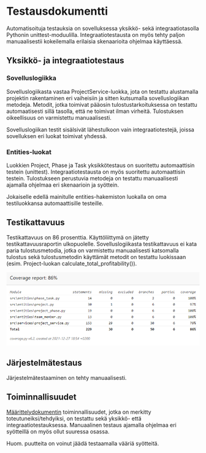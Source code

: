 # **Testausdokumentti**

Automatisoituja testauksia on sovelluksessa yksikkö- sekä integraatiotasolla Pythonin unittest-moduulilla. Integraatiotestausta on myös tehty paljon manuaalisestii kokeilemalla erilaisia skenaarioita ohjelmaa käyttäessä.

## **Yksikkö- ja integraatiotestaus**


### **Sovelluslogiikka**

Sovelluslogiikasta vastaa ProjectService-luokka, jota on testattu alustamalla projektin rakentaminen eri vaiheisiin ja sitten kutsumalla sovelluslogiikan metodeja. Metodit, jotka toimivat pääosin tulostustarkoituksessa on testattu automaatisesti sillä tasolla, että ne toimivat ilman virheitä. Tulostuksen oikeellisuus on varmistettu manuaalisesti.

Sovelluslogiikan testit sisälsivät lähestulkoon vain integraatiotestejä, joissa sovelluksen eri luokat toimivat yhdessä.

### **Entities-luokat**

Luokkien Project, Phase ja Task yksikkötestaus on suoritettu automaattisin testein (unittest). Integraatiotestausta on myös suoritettu automaattisin testein. Tulostukseen perustuvia metodeja on testattu manuaalisesti ajamalla ohjelmaa eri skenaarioin ja syöttein.

Jokaiselle edellä mainitulle entities-hakemiston luokalla on oma testiluokkansa automaattisille testeille.

## **Testikattavuus**

Testikattavuus on 86 prosenttia. Käyttöliittymä on jätetty testikattavuusraportin ulkopuolelle. Sovelluslogiikasta testikattavuus ei kata paria tulostusmetodia, jotka on varmistettu manuaalisesti katsomalla tulostus sekä tulostusmetodin käyttämät metodit on testattu luokissaan (esim. Project-luokan calculate_total_profitability()).

![testikattavuusraportti](/dokumentaatio/kuvat/testikattavuus_2021-12-27.PNG)

## **Järjestelmätestaus**

Järjestelmätestaaminen on tehty manuaalisesti.

## **Toiminnallisuudet**

[Määrittelydokumentin](/dokumentaatio/vaatimusmaarittely.md) toiminnallisuudet, jotka on merkitty toteutuneiksi/tehdyiksi, on testattu sekä yksikkö- että integraatiotestauksessa. Manuaalinen testaus ajamalla ohjelmaa eri syötteillä on myös ollut suuressa osassa.

Huom. puutteita on voinut jäädä testaamalla vääriä syötteitä.
